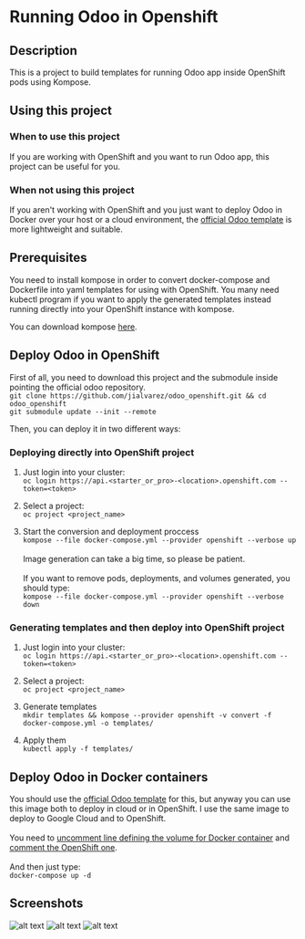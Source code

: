 # Running Odoo in Openshift

## Description
This is a project to build templates for running Odoo app inside OpenShift pods using Kompose.

## Using this project
### When to use this project
If you are working with OpenShift and you want to run Odoo app, this project can be useful for you.

### When not using this project
If you aren't working with OpenShift and you just want to deploy Odoo in Docker over your host or a cloud environment, the [official Odoo template](https://hub.docker.com/_/odoo/) is more lightweight and suitable.

## Prerequisites
You need to install kompose in order to convert docker-compose and Dockerfile into yaml templates for using with OpenShift. You many need kubectl program if you want to apply the generated templates instead running directly into your OpenShift instance with kompose.

You can download kompose [here](https://github.com/kubernetes/kompose/blob/master/docs/installation.md).

## Deploy Odoo in OpenShift
First of all, you need to download this project and the submodule inside pointing the official odoo repository.<br/>
```git clone https://github.com/jialvarez/odoo_openshift.git && cd odoo_openshift```<br/>
```git submodule update --init --remote```

Then, you can deploy it in two different ways:

### Deploying directly into OpenShift project
1. Just login into your cluster:<br/>
```oc login https://api.<starter_or_pro>-<location>.openshift.com --token=<token>```

2. Select a project:<br/>
```oc project <project_name>```

3. Start the conversion and deployment proccess <br/>
```kompose --file docker-compose.yml --provider openshift --verbose up```<br/><br/>
Image generation can take a big time, so please be patient.
<br/><br/>
If you want to remove pods, deployments, and volumes generated, you should type:<br/>
```kompose --file docker-compose.yml --provider openshift --verbose down```

### Generating templates and then deploy into OpenShift project

1. Just login into your cluster:<br/>
```oc login https://api.<starter_or_pro>-<location>.openshift.com --token=<token>```

2. Select a project:<br/>
```oc project <project_name>```

3. Generate templates<br/>
```mkdir templates && kompose --provider openshift -v convert -f docker-compose.yml -o templates/```

4. Apply them<br/>
```kubectl apply -f templates/```

## Deploy Odoo in Docker containers
You should use the [official Odoo template](https://hub.docker.com/_/odoo/) for this, but anyway you can use this image both to deploy in cloud or in OpenShift. I use the same image to deploy to Google Cloud and to OpenShift.<br/><br/>
You need to [uncomment line defining the volume for Docker container](https://github.com/jialvarez/odoo_openshift/blob/master/docker-compose.yml#L22) and [comment the OpenShift one](https://github.com/jialvarez/odoo_openshift/blob/master/docker-compose.yml#L19).<br/><br/>
And then just type:<br/>
```docker-compose up -d```

## Screenshots
![alt text](https://github.com/jialvarez/odoo_openshift/raw/master/screenshots/001.png "Deployments")
![alt text](https://github.com/jialvarez/odoo_openshift/raw/master/screenshots/002.png "Pods")
![alt text](https://github.com/jialvarez/odoo_openshift/raw/master/screenshots/003.png "Odoo")
